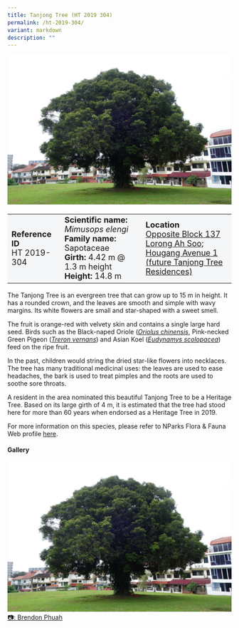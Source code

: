 ```yaml
---
title: Tanjong Tree (HT 2019 304)
permalink: /ht-2019-304/
variant: markdown
description: ""
---
```

<div class="isomer-image-wrapper">
<img src="/images/Heritage_trees_photos/mimele_ht2019-304_habit.jpg"> 
</div><table style="minWidth: 100px; font-size: 18px; background: #F4F6F7">
<tbody><tr>
<td rowspan="1" colspan="1">
<strong>Reference ID</strong>
<br>HT 2019-304
</td>
<td rowspan="1" colspan="1">
<strong>Scientific name:</strong> <em>Mimusops elengi</em> 
<br><strong>Family name:</strong> Sapotaceae
<br><strong>Girth:</strong> 4.42 m @ 1.3 m height
<br><strong>Height: </strong>14.8 m
</td>
<td rowspan="1" colspan="1">
<strong>Location</strong><a href="https://www.onemap.gov.sg/?lat=1.3483699999965129&amp;lng=103.88638000000125">
<br>Opposite Block 137 Lorong Ah Soo;
	<br>Hougang Avenue 1 (future Tanjong Tree<br>Residences)</a>
</td>
</tr>
</tbody></table>
<p>The Tanjong Tree is an evergreen tree that can grow up to 15 m in height. It has a rounded crown, and the leaves are smooth and simple with wavy margins. Its white flowers are small and star-shaped with a sweet smell.

</p><p>The fruit is orange-red with velvety skin and contains a single large hard seed. Birds such as the Black-naped Oriole (<a href="https://www.nparks.gov.sg/florafaunaweb/fauna/4/5/458#"><em>Oriolus chinensis</em></a>, Pink-necked Green Pigeon (<a href="https://www.nparks.gov.sg/florafaunaweb/fauna/6/4/645"><em>Treron vernans</em></a>) and Asian Koel (<a href="https://www.nparks.gov.sg/florafaunaweb/fauna/6/7/6767"><em>Eudynamys scolopacea</em></a>) feed on the ripe fruit.

</p><p>In the past, children would string the dried star-like flowers into necklaces. The tree has many traditional medicinal uses: the leaves are used to ease headaches, the bark is used to treat pimples and the roots are used to soothe sore throats.

</p><p>A resident in the area nominated this beautiful Tanjong Tree to be a Heritage Tree. Based on its large girth of 4 m, it is estimated that the tree&nbsp;had stood here for more than 60 years when endorsed as a Heritage Tree in 2019.</p>
	
<p>For more information on this species, please refer to NParks Flora &amp; Fauna Web profile <a href="https://www.nparks.gov.sg/florafaunaweb/flora/3/0/3030">here</a>.</p>

<h4>Gallery</h4>
<div class="isomer-card-grid">
<a href="/images/Heritage_trees_photos/mimele_ht2019-304_habit.jpg" class="isomer-card">
<div class="isomer-card-image">
<div class="isomer-image-wrapper"><img src="/images/Heritage_trees_photos/mimele_ht2019-304_habit.jpg"></div></div>
<div class="isomer-card-body"><div class="isomer-card-description">📷: Brendon Phuah</div></div></a><br></div>